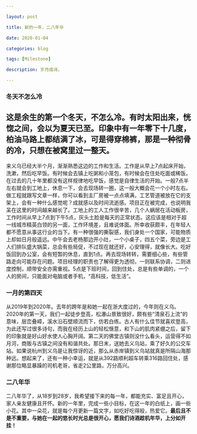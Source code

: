 ```yaml
---

layout: post

title: 新的一年，二八年华

date: 2020-01-04

categories: blog

tags: [Milestone]

description: 岁月成诗。

---
```


###  冬天不怎么冷

这是余生的第一个冬天，不怎么冷。有时太阳出来，恍惚之间，会以为夏天已至。印象中有一年零下十几度，柏油马路上都结满了冰，可是得穿棉裤，那是一种彻骨的冷，只想在被窝里过一整天。
---
来义乌已经大半个月，渐渐熟悉这边的工作和生活。工作是从早上7点起床开始，洗漱，然后吃早饭。有时候会去镇上吃粥和小笼包，有时候会在住处吃面或稀饭。在过去的几十年里都没有这样规律地吃早饭，感觉是自律生活的开始。一般7点半左右就会到工地上，休息一下，会去现场转一圈，这一般大概会花一个小时左右。做工程就跟写文章一样，你可以看到主厂房被一点点填满，工艺管道被放在它的支架上，会有一种什么感觉呢？成就感以及时间流逝感。项目正在被完成，也说明我呆在这里的时间越来越长了。工地上的工人工作很辛苦，几个人蜗居在活动板房，工作时间从早上7点到下午5点，灰头土脸是每天的正常状态。这应该是相对于超一线城市精英白领的另一面，工作环境差，且难说体面。所幸收获颇丰，在年轻人都不愿意从事这行业的当下。有一种很强的撕裂感，我们身处一个国家，可能物质上却如日月般遥远。中午会去老杨那边开小灶，一个小桌子，四五个菜，旁边是工人们排队盛大锅菜，总会有些局促，不过现在就还好，心安理得，就像长大。吃好饭回到办公室，会有短暂的休息，直到1点。再去现场转转，需要细心些，有些管路走向可能存在问题。项目经理的职责也了解得更为透彻，一则联系协调，二则进度控制，顺带安全亦需重视。5点是下班时间，回到住处，总是有些单调的，一个人的房间，只能面对电脑或者手机，“高科技，低生活”。

### 一月的第四天

从2019年到2020年。去年的跨年是和她一起在浙大度过的，今年则在义乌。2020年的第一天，我们一起徒步登高，松瀑山景致很好，颇有些“清泉石上流”的意味，层峦叠嶂，溪水沿石壁顺流而下，仿若白练。古人有什么佳节就喜欢登高，为此还写过很多诗句，而我在经历上山的轻松惬意，和下山的肌肉紧绷之后，留下的印象就是好山好水使人心胸开阔。第二天的佛堂古镇则没什么看头，运营得不如月河，商贩与古镇之间没有和谐共处。那日末，送她去义乌站，乘了好久的公交车站。如果说杭州到义乌是让我惊讶的近，那么从赤岸镇到义乌站就真是所隔山海那种远。想起来了，还有一种小幸运，就是从392路顺利超车转乘316路回住处，感谢那位略显暴躁的司机老哥，省走2公里路，万分高兴。

### 二八年华

二八年华了，从18岁到28岁，我希望接下来的每一年，都能充实、富足且开心，家人亲友健康且开怀。新的一年里，完成一些小目标，在这一年的白纸上，画一些小花。其中一朵花，就是每个月更新一篇文字，如吃好吃得般，热爱它。**最后且不是不重要，与她在一起的悠长时光总是很开心，愿我们诗酒趁机年华，上分如开挂！**
